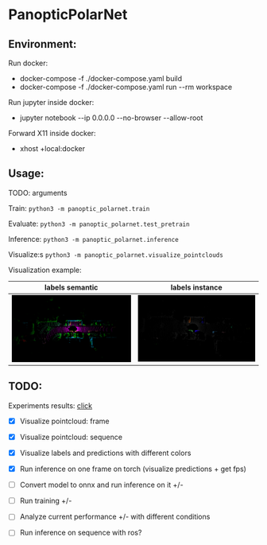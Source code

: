 # PanopticPolarNet

## Environment:

Run docker:
- docker-compose -f ./docker-compose.yaml build
- docker-compose -f ./docker-compose.yaml run --rm workspace 

Run jupyter inside docker:
- jupyter notebook --ip 0.0.0.0 --no-browser --allow-root

Forward X11 inside docker:
- xhost +local:docker

## Usage:

TODO: arguments

Train:
`python3 -m panoptic_polarnet.train` 

Evaluate:
`python3 -m panoptic_polarnet.test_pretrain` 

Inference:
`python3 -m panoptic_polarnet.inference` 

Visualize:s
`python3 -m panoptic_polarnet.visualize_pointclouds` 

Visualization example:

|        labels  semantic          |       labels   instance           |
| -------------------------------- | --------------------------------- | 
|  ![visual 1](imgs/visual_1.png)  |   ![visual 1](imgs/visual_2.png)  |


## TODO:

Experiments results:
[click](https://open-cake-264.notion.site/Panoptic-Generiaize-Adaptation-198b71e03cc44465868576c1a0d53481?pvs=4)

- [x] Visualize pointcloud: frame
- [x] Visualize pointcloud: sequence
- [x] Visualize labels and predictions with different colors
- [x] Run inference on one frame on torch (visualize predictions + get fps)
- [ ] Convert model to onnx and run inference on it +/-
- [ ] Run training +/-
- [ ] Analyze current performance +/- with different conditions


- [ ] Run inference on sequence with ros?

